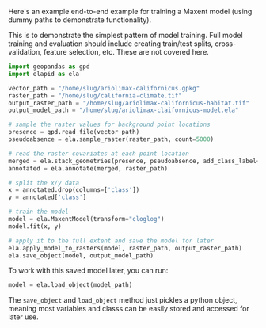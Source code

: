 Here's an example end-to-end example for training a Maxent model (using dummy paths to demonstrate functionality).

This is to demonstrate the simplest pattern of model training. Full model training and evaluation should include creating train/test splits, cross-validation, feature selection, etc. These are not covered here.

```python
import geopandas as gpd
import elapid as ela

vector_path = "/home/slug/ariolimax-californicus.gpkg"
raster_path = "/home/slug/california-climate.tif"
output_raster_path = "/home/slug/ariolimax-californicus-habitat.tif"
output_model_path = "/home/slug/ariolimax-claifornicus-model.ela"

# sample the raster values for background point locations
presence = gpd.read_file(vector_path)
pseudoabsence = ela.sample_raster(raster_path, count=5000)

# read the raster covariates at each point location
merged = ela.stack_geometries(presence, pseudoabsence, add_class_label=True)
annotated = ela.annotate(merged, raster_path)

# split the x/y data
x = annotated.drop(columns=['class'])
y = annotated['class']

# train the model
model = ela.MaxentModel(transform="cloglog")
model.fit(x, y)

# apply it to the full extent and save the model for later
ela.apply_model_to_rasters(model, raster_path, output_raster_path)
ela.save_object(model, output_model_path)
```

To work with this saved model later, you can run:

```python
model = ela.load_object(model_path)
```

The `save_object` and `load_object` method just pickles a python object, meaning most variables and classs can be easily stored and accessed for later use.
